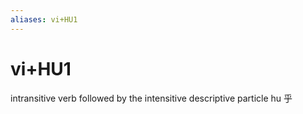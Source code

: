 ```yaml
---
aliases: vi+HU1
---
```

# vi+HU1

intransitive verb followed by the intensitive descriptive particle hu 乎
> 